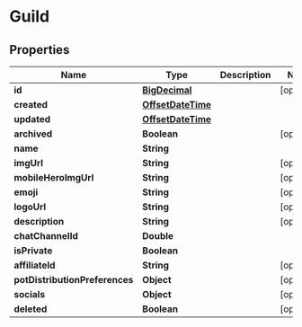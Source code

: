 
# Guild

## Properties
Name | Type | Description | Notes
------------ | ------------- | ------------- | -------------
**id** | [**BigDecimal**](BigDecimal.md) |  |  [optional]
**created** | [**OffsetDateTime**](OffsetDateTime.md) |  | 
**updated** | [**OffsetDateTime**](OffsetDateTime.md) |  | 
**archived** | **Boolean** |  |  [optional]
**name** | **String** |  | 
**imgUrl** | **String** |  |  [optional]
**mobileHeroImgUrl** | **String** |  |  [optional]
**emoji** | **String** |  |  [optional]
**logoUrl** | **String** |  |  [optional]
**description** | **String** |  |  [optional]
**chatChannelId** | **Double** |  | 
**isPrivate** | **Boolean** |  | 
**affiliateId** | **String** |  |  [optional]
**potDistributionPreferences** | **Object** |  |  [optional]
**socials** | **Object** |  |  [optional]
**deleted** | **Boolean** |  |  [optional]



